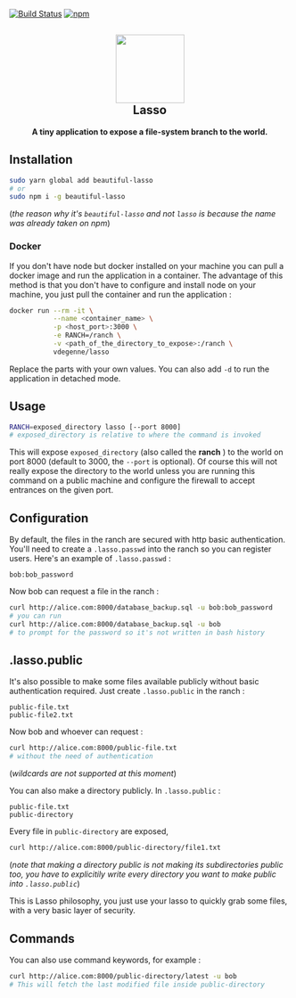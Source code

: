 [![Build Status](https://travis-ci.org/vdegenne/lasso.svg?branch=master)](https://travis-ci.org/vdegenne/lasso)
[![npm](https://img.shields.io/npm/v/beautiful-lasso.svg)](https://www.npmjs.com/package/beautiful-lasso)

<h2 align="center"><img src="https://vignette.wikia.nocookie.net/farmville2/images/e/ea/Lasso.png/revision/latest?cb=20151028043921" height=123><br>Lasso</h2>
<p align="center"><strong>A tiny application to expose a file-system branch to the world.</strong></p>

## Installation

```bash
sudo yarn global add beautiful-lasso
# or
sudo npm i -g beautiful-lasso
```
(*the reason why it's `beautiful-lasso` and not `lasso` is because the name was already taken on npm*)

### Docker

If you don't have node but docker installed on your machine you can pull a docker image and run the application in a container. The advantage of this method is that you don't have to configure and install node on your machine, you just pull the container and run the application :

```bash
docker run --rm -it \
           --name <container_name> \
           -p <host_port>:3000 \
           -e RANCH=/ranch \
           -v <path_of_the_directory_to_expose>:/ranch \
           vdegenne/lasso
```

Replace the parts with your own values. You can also add `-d` to run the application in detached mode.

## Usage

```bash
RANCH=exposed_directory lasso [--port 8000]
# exposed_directory is relative to where the command is invoked
```

This will expose `exposed_directory` (also called the **ranch** ) to the world on port 8000 (default to 3000, the `--port` is optional). Of course this will not really expose the directory to the world unless you are running this command on a public machine and configure the firewall to accept entrances on the given port.

## Configuration

By default, the files in the ranch are secured with http basic authentication. You'll need to create a `.lasso.passwd` into the ranch so you can register users. Here's an example of `.lasso.passwd` :

```text
bob:bob_password
```

Now bob can request a file in the ranch :

```bash
curl http://alice.com:8000/database_backup.sql -u bob:bob_password
# you can run
curl http://alice.com:8000/database_backup.sql -u bob
# to prompt for the password so it's not written in bash history
```

## .lasso.public

It's also possible to make some files available publicly without basic authentication required. Just create `.lasso.public` in the ranch :

```text
public-file.txt
public-file2.txt
```

Now bob and whoever can request :

```bash
curl http://alice.com:8000/public-file.txt
# without the need of authentication
```

(*wildcards are not supported at this moment*)

You can also make a directory publicly. In `.lasso.public` :

```text
public-file.txt
public-directory
```

Every file in `public-directory` are exposed,

```bash
curl http://alice.com:8000/public-directory/file1.txt
```

(*note that making a directory public is not making its subdirectories public too, you have to explicitily write every directory you want to make public into `.lasso.public`*)

This is Lasso philosophy, you just use your lasso to quickly grab some files, with a very basic layer of security.


## Commands

You can also use command keywords, for example :

```bash
curl http://alice.com:8000/public-directory/latest -u bob
# This will fetch the last modified file inside public-directory
```